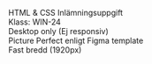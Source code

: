 HTML & CSS Inlämningsuppgift <br>
Klass: WIN-24  <br>
Desktop only (Ej responsiv)  <br>
Picture Perfect enligt Figma template  <br>
Fast bredd (1920px) 
